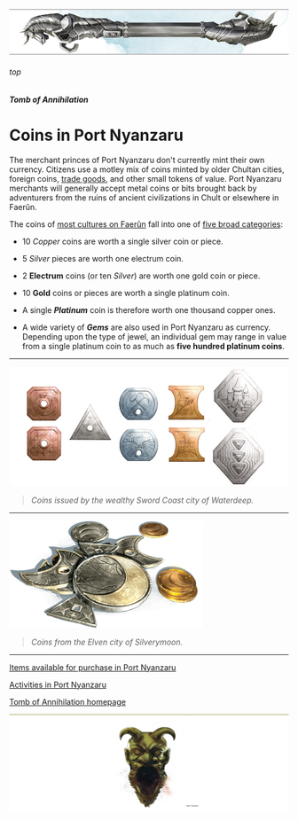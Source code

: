 
![immovable rod](/images/immovable-rod.jpg)

###### top


##### Tomb of Annihilation


# Coins in Port Nyanzaru

The merchant princes of Port Nyanzaru don't currently mint their own currency. Citizens use a motley mix of coins minted by older Chultan cities, foreign coins, [trade goods](https://5thsrd.org/adventuring/equipment/trade_goods/), and other small tokens of value. Port Nyanzaru merchants will generally accept metal coins or bits brought back by adventurers from the ruins of ancient civilizations in Chult or elsewhere in Faerûn.

The coins of [most cultures on Faerûn](https://forgottenrealms.fandom.com/wiki/Currency) fall into one of [five broad categories](https://5thsrd.org/adventuring/equipment/coins/):

- 10 _Copper_ coins are worth a single silver coin or piece.

- 5 _Silver_ pieces are worth one electrum coin.
 
- 2 **Electrum** coins (or ten _Silver_) are worth one gold coin or piece.
 
- 10 **Gold** coins or pieces are worth a single platinum coin.
 
- A single _**Platinum**_ coin is therefore worth one thousand copper ones.

- A wide variety of _**Gems**_ are also used in Port Nyanzaru as currency. Depending upon the type of jewel, an individual gem may range in value from a single platinum coin to as much as **five hundred platinum coins**.

---

![Coins of Faerûn](images/decor/coins.jpg)

> _Coins issued by the wealthy Sword Coast city of Waterdeep._

---

![Sword Coast Currency](images/decor/Swordcoastcurrency.png)

> _Coins from the Elven city of Silverymoon._

---

[Items available for purchase in Port Nyanzaru](Port_Nyanzaru_items.md#top)

[Activities in Port Nyanzaru](Port_Nyanzaru_activities.md#top)

[Tomb of Annihilation homepage](README.md#top)

![the end](/images/toa-end.jpg)
